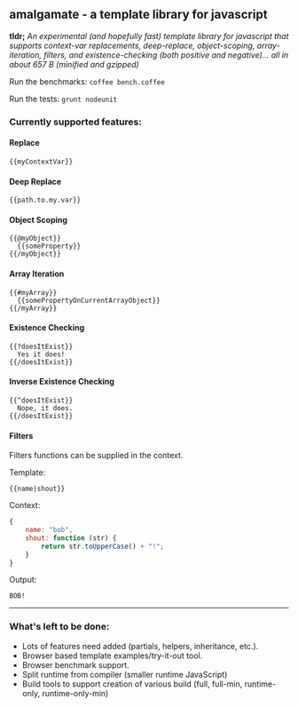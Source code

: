 ## amalgamate - a template library for javascript

**tldr;** *An experimental (and hopefully fast) template library for javascript
that supports context-var replacements, deep-replace, object-scoping,
array-iteration, filters, and existence-checking (both positive and
negative)... all in about 657 B (minified and gzipped)*

Run the benchmarks: `coffee bench.coffee`

Run the tests: `grunt nodeunit`

### Currently supported features:

#### Replace

    {{myContextVar}}
  
#### Deep Replace

    {{path.to.my.var}}
  
#### Object Scoping

    {{@myObject}}
      {{someProperty}}
    {{/myObject}}
  
#### Array Iteration

    {{#myArray}}
      {{somePropertyOnCurrentArrayObject}}
    {{/myArray}}
  
#### Existence Checking

    {{?doesItExist}}
      Yes it does!
    {{/doesItExist}}
  
#### Inverse Existence Checking

    {{^doesItExist}}
      Nope, it does.
    {{/doesItExist}}

#### Filters

Filters functions can be supplied in the context.

Template:

    {{name|shout}}

Context:

```javascript
{
    name: "bob",
    shout: function (str) {
        return str.toUpperCase() + "!";
    }
}
```

Output:

    BOB!
  
------

### What's left to be done:

- Lots of features need added (partials, helpers, inheritance, etc.).
- Browser based template examples/try-it-out tool.
- Browser benchmark support.
- Split runtime from compiler (smaller runtime JavaScript)
- Build tools to support creation of various build (full, full-min, runtime-only, runtime-only-min)
